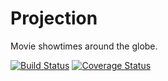 # Projection
Movie showtimes around the globe.

[![Build Status](https://travis-ci.org/anault/projection.svg?branch=master)](https://travis-ci.org/anault/projection)
[![Coverage Status](http://coveralls.io/repos/anault/projection/badge.png)](http://coveralls.io/r/anault/projection)

<!---
## Installation
Coming soon!
```bash
npm install projection
```

## How to use
```javascript
// Coming soon!
```

##Wanna help?
Any contribution is welcomed!
-->
